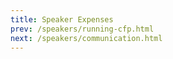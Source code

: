 ```yaml
---
title: Speaker Expenses
prev: /speakers/running-cfp.html
next: /speakers/communication.html
---
```

